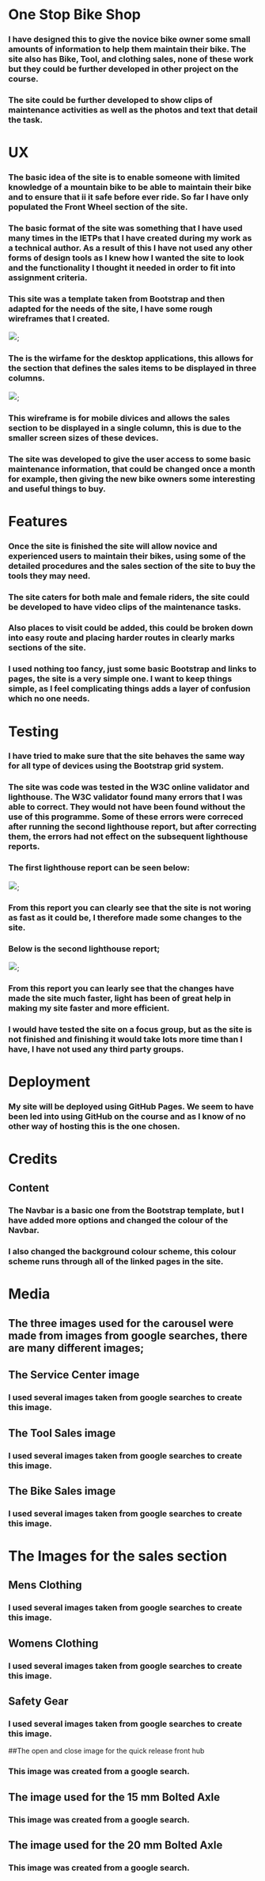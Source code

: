 # One Stop Bike Shop
### I have designed this to give the novice bike owner some small amounts of information to help them maintain their bike. The site also has Bike, Tool, and clothing sales, none of these work but they could be further developed in other project on the course.
### The site could be further developed to show clips of maintenance activities as well as the photos and text that detail the task.
# UX
### The basic idea of the site is to enable someone with limited knowledge of a mountain bike to be able to maintain their bike and to ensure that ii it safe before ever ride. So far I have only populated the Front Wheel section of the site.
### The basic format of the site was something that I have used many times in the IETPs that I have created during my work as a technical author. As a result of this I have not used any other forms of design tools as I knew how I wanted the site to look and the functionality I thought it needed in order to fit into assignment criteria.
### This site was a template taken from Bootstrap and then adapted for the needs of the site, I have some rough wireframes that I created. 
<img src="/assets/figures/Desktop.png" style="margin: 1px;">;
### The is the wirfame for the desktop applications, this allows for the section that defines the sales items to be displayed in three columns.
<img src="/assets/figures/Mobile.png" style="margin: 1px;">;
### This wireframe is for mobile divices and allows the sales section to be displayed in a single column, this is due to the smaller screen sizes of these devices.
### The site was developed to give the user access to some basic maintenance information, that could be changed once a month for example, then giving the new bike owners some interesting and useful things to buy.
# Features
### Once the site is finished the site will allow novice and experienced users to maintain their bikes, using some of the detailed procedures and the sales section of the site to buy the tools they may need.
### The site caters for both male and female riders, the site could be developed to have video clips of the maintenance tasks.
### Also places to visit could be added, this could be broken down into easy route and placing harder routes in clearly marks sections of the site.

### I used nothing too fancy, just some basic Bootstrap and links to pages, the site is a very simple one. I want to keep things simple, as I feel complicating things adds a layer of confusion which no one needs.
# Testing
### I have tried to make sure that the site behaves the same way for all type of devices using the Bootstrap grid system.
### The site was code was tested in the W3C online validator and lighthouse. The W3C validator found many errors that I was able to correct. They would not have been found without the use of this programme. Some of these errors were correced after running the second lighthouse report, but after correcting them, the errors had not effect on the subsequent lighthouse reports.
### The first lighthouse report can be seen below:
<img src="/assets/figures/lighthousereport.png" style="margin: 1px;">;
### From this report you can clearly see that the site is not woring as fast as it could be, I therefore made some changes to the site.
### Below is the second lighthouse report;
<img src="/assets/figures/lighhousesecondreport.png" style="margin: 1px;">;
### From this report you can learly see that the changes have made the site much faster, light has been of great help in making my site faster and more efficient.
### I would have tested the site on a focus group, but as the site is not finished and finishing it would take lots more time than I have, I have not used any third party groups.

# Deployment
### My site will be deployed using GitHub Pages. We seem to have been led into using GitHub on the course and as I know of no other way of hosting this is the one chosen.

# Credits
## Content
### The Navbar is a basic one from the Bootstrap template, but I have added more options and changed the colour of the Navbar. 
### I also changed the background colour scheme, this colour scheme runs through all of the linked pages in the site.




# Media
## The three images used for the carousel were made from images from google searches, there are many different images;
## The Service Center image
### I used several images taken from google searches to create this image.



## The Tool Sales image
### I used several images taken from google searches to create this image.


## The Bike Sales image
### I used several images taken from google searches to create this image.

 
# The Images for the sales section
## Mens Clothing
### I used several images taken from google searches to create this image.

## Womens Clothing
### I used several images taken from google searches to create this image.

## Safety Gear
### I used several images taken from google searches to create this image.



##The open and close image for the quick release front hub
### This image was created from a google search.

## The image used for the 15 mm Bolted Axle
### This image was created from a google search.

## The image used for the 20 mm Bolted Axle
### This image was created from a google search.






